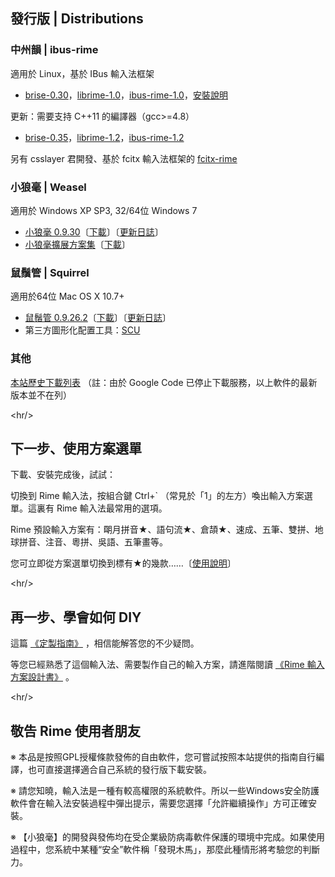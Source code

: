 ## 發行版 | Distributions ##

### 中州韻 | ibus-rime ###
適用於 Linux，基於 IBus 輸入法框架
  * [brise-0.30](http://code.google.com/p/rimeime/downloads/detail?name=brise-0.30.tar.gz)，[librime-1.0](http://code.google.com/p/rimeime/downloads/detail?name=librime-1.0.tar.gz)，[ibus-rime-1.0](http://code.google.com/p/rimeime/downloads/detail?name=ibus-rime-1.0.tar.gz)，[安裝說明](RimeWithIBus.md)

更新：需要支持 C++11 的編譯器（gcc>=4.8）
  * [brise-0.35](http://dl.bintray.com/lotem/rime/brise-0.35.tar.gz)，[librime-1.2](http://dl.bintray.com/lotem/rime/librime-1.2.tar.gz)，[ibus-rime-1.2](http://dl.bintray.com/lotem/rime/ibus-rime-1.2.tar.gz)

另有 csslayer 君開發、基於 fcitx 輸入法框架的  [fcitx-rime](https://github.com/fcitx/fcitx-rime)

### 小狼毫 | Weasel ###
適用於 Windows XP SP3, 32/64位 Windows 7
  * [小狼毫 0.9.30](https://bintray.com/lotem/rime/Weasel)〔[下載](http://dl.bintray.com/lotem/rime/weasel-0.9.30.0-installer.exe?direct)〕〔[更新日誌](http://rimeime.github.io/weasel-update/)〕
  * [小狼毫擴展方案集](https://bintray.com/lotem/rime/weasel-expansion)〔[下載](http://dl.bintray.com/lotem/rime/weasel-expansion-0.9.18.0.exe?direct)〕

### 鼠鬚管 | Squirrel ###
適用於64位 Mac OS X 10.7+
  * [鼠鬚管 0.9.26.2](https://bintray.com/lotem/rime/Squirrel)〔[下載](http://dl.bintray.com/lotem/rime/Squirrel-0.9.26.2.zip)〕〔[更新日誌](http://rimeime.github.io/squirrel-update/)〕
  * 第三方圖形化配置工具：[SCU](https://github.com/neolee/SCU)

### 其他 ###

[本站歷史下載列表](http://code.google.com/p/rimeime/downloads/list)
（註：由於 Google Code 已停止下載服務，以上軟件的最新版本並不在列）



&lt;hr/&gt;



## 下一步、使用方案選單 ##

下載、安裝完成後，試試：

切換到 Rime 輸入法，按組合鍵 Ctrl+` （常見於「1」的左方）喚出輸入方案選單。這裏有 Rime 輸入法最常用的選項。

Rime 預設輸入方案有：朙月拼音★、語句流★、倉頡★、速成、五筆、雙拼、地球拼音、注音、粵拼、吳語、五筆畫等。

您可立即從方案選單切換到標有★的幾款……〔[使用說明](UserGuide.md)〕



&lt;hr/&gt;



## 再一步、學會如何 DIY ##

這篇 [《定製指南》](CustomizationGuide.md) ，相信能解答您的不少疑問。

等您已經熟悉了這個輸入法、需要製作自己的輸入方案，請進階閱讀 [《Rime 輸入方案設計書》](RimeWithSchemata.md) 。



&lt;hr/&gt;



## 敬告 Rime 使用者朋友 ##

※ 本品是按照GPL授權條款發佈的自由軟件，您可嘗試按照本站提供的指南自行編譯，也可直接選擇適合自己系統的發行版下載安裝。

※ 請您知曉，輸入法是一種有較高權限的系統軟件。所以一些Windows安全防護軟件會在輸入法安裝過程中彈出提示，需要您選擇「允許繼續操作」方可正確安裝。

※ 【小狼毫】的開發與發佈均在受企業級防病毒軟件保護的環境中完成。如果使用過程中，您系統中某種“安全”軟件稱「發現木馬」，那麼此種情形將考驗您的判斷力。